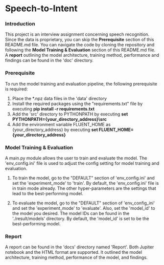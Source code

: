 # Speech-to-Intent

### Introduction
This project is an interview assignment concerning speech recognition.
Since the data is proprietary, you can skip the **Prerequisite** section of this README.md file.
You can navigate the code by cloning the repository and following the **Model Training & Evaluation** section of this README.md file.
A **report** outlining the model architecture, training method, performance and findings can be found in the 'doc' directory.

### Prerequisite
To run the model training and evaluation pipeline, the following prerequisite is required: 
1. Place the *.npz data files in the 'data' directory
2. Install the required packages using the "requirements.txt" file by executing **pip install -r requirements.txt**
3. Add the 'src' directory to PYTHONPATH by executing **set PYTHONPATH={your_directory_address}\src**
4. Add the environment variable FLUENT_HOME as {your_directory_address} by executing **set FLUENT_HOME={your_directory_address}**

### Model Training & Evaluation
A main.py module allows the user to train and evaluate the model.
The 'env_config.ini' file is used to adjust the config setting for model training and evaluation.

1. To train the model, go to the "DEFAULT" section of 'env_config.ini' and set the 'experiment_mode' to 'train'.
By default, the 'env_config.ini' file is in train mode already.
The other hyper-parameters are the settings that lead to the best-performing model. 

2. To evaluate the model, go to the "DEFAULT" section of 'env_config_ini' and set the 'experiment_mode' to 'evaluate'.
Also, set the 'model_id' to the model you desired. The model IDs can be found in the './result/models' directory.
By default, the 'model_id' is set to be the best-performing model.

### Report
A report can be found in the 'docs' directory named 'Report'.
Both Jupiter notebook and the HTML format are supported.
It outlined the model architecture, training method, performance of the model, and findings.

